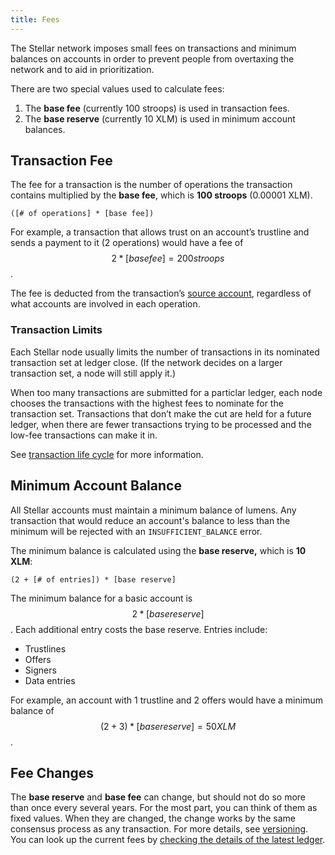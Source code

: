 ```yaml
---
title: Fees
---
```


The Stellar network imposes small fees on transactions and minimum balances on accounts in order to prevent people from overtaxing the network and to aid in prioritization.

There are two special values used to calculate fees:

1. The **base fee** (currently 100 stroops) is used in transaction fees.
2. The **base reserve** (currently 10 XLM) is used in minimum account balances.


## Transaction Fee

The fee for a transaction is the number of operations the transaction contains multiplied by the **base fee**, which is **100 stroops** (0.00001 XLM).

```math-formula
([# of operations] * [base fee])
```

For example, a transaction that allows trust on an account’s trustline and sends a payment to it (2 operations) would have a fee of $$2 * [base fee] = 200 stroops$$.

The fee is deducted from the transaction’s [source account](./transactions.md#source-account), regardless of what accounts are involved in each operation.


### Transaction Limits

Each Stellar node usually limits the number of transactions in its nominated transaction set at ledger close. (If the network decides on a larger transaction set, a node will still apply it.) 

When too many transactions are submitted for a particlar ledger, each node chooses the transactions with the highest fees to nominate for the transaction set. Transactions that don’t make the cut are held for a future ledger, when there are fewer transactions trying to be processed and the low-fee transactions can make it in.

See [transaction life cycle](./transactions.md#life-cycle) for more information.


## Minimum Account Balance

All Stellar accounts must maintain a minimum balance of lumens. Any transaction that would reduce an account's balance to less than the minimum will be rejected with an `INSUFFICIENT_BALANCE` error.

The minimum balance is calculated using the **base reserve,** which is **10 XLM**:

```math-formula
(2 + [# of entries]) * [base reserve]
```

The minimum balance for a basic account is $$2 * [base reserve]$$. Each additional entry costs the base reserve. Entries include:

- Trustlines
- Offers
- Signers
- Data entries

For example, an account with 1 trustline and 2 offers would have a minimum balance of $$(2 + 3) * [base reserve] = 50 XLM$$.


## Fee Changes

The **base reserve** and **base fee** can change, but should not do so more than once every several years. For the most part, you can think of them as fixed values. When they are changed, the change works by the same consensus process as any transaction. For more details, see [versioning](https://www.stellar.org/developers/guides/concepts/versioning.html). You can look up the current fees by [checking the details of the latest ledger](../../horizon/reference/endpoints/ledgers-single.md).
